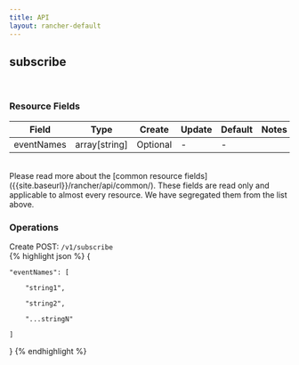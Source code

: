 ```yaml
---
title: API
layout: rancher-default
---
```


## subscribe



​
### Resource Fields

Field | Type | Create | Update | Default | Notes
---|---|---|---|---|---
eventNames | array[string] | Optional | - | - | 

<br>
Please read more about the [common resource fields]({{site.baseurl}}/rancher/api/common/). 
These fields are read only and applicable to almost every resource. We have segregated them from the list above.
​

### Operations



<span class="action">
<span class="header">
Create
<span class="headerright">POST:  <code>/v1/subscribe</code></span>
</span>
<div class="action-contents">
{% highlight json %} 
{

	"eventNames": [

		"string1",

		"string2",

		"...stringN"

	]

} 
{% endhighlight %}
</div>
</span>












​